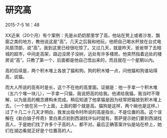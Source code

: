 # 研究高  

2015-7-5 16：48  

XX近来（20个月）有个案例：先是从奶奶那里学了高，他站在凳上或者沙发、飘窗之类的地方，教他说这是“高”。几天之后我和他玩，他把自己喝水杯放在台式电风扇顶部，说“高”。我到这里已经很吃惊了。又过几天，就是昨天，爸爸带了去相城的超市，中间走高架，路边没房子没树，远处有许多楼房。他突然指着远处的楼房说“高”。只教了第一个，后面都是他自己悟出来的，而且就在一个星期以内。  

高的后续是，两个积木堆上各放了猫和狗。狗的积木矮一点，问他猫和狗谁站得高，说猫。  

而大人所说的高有时是长，这个不在他的高里面。证据是：他一手拿一个积木堆（五六个堆一块儿），一手拿一只猫，我说把高的给我。他递给我猫。我当时不理解，以为是高的概念建构未完成。稍后知道了他拿猫是因为经常把猫放到积木堆上去。（一个放在另一个上面，上面的那个就是高。猫狗是这样，两个碗也是这样。）过了十几二十几天才明白，我发出指令时所说的高是指长，不是位置的高。这个误解在《新白娘子传奇》里白素贞初到西湖找许仙时就有。菩萨提示她们要到西湖找高人，于是她们找了许多个子高的人，都不对。最后正确答案许仙是站在桥上，她们在湖边看就正好是个位置高的人。